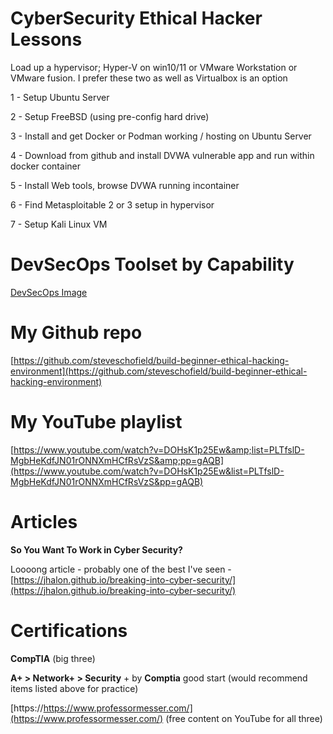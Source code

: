 


# **CyberSecurity Ethical Hacker Lessons**

Load up a hypervisor; Hyper-V on win10/11 or VMware Workstation or VMware fusion.   I prefer these two as well as Virtualbox is an option

 1 - Setup Ubuntu Server

 2 - Setup FreeBSD (using pre-config hard
drive)

 3 - Install and get Docker or Podman working / hosting on Ubuntu Server

 4 - Download from github and install DVWA vulnerable app and run within docker container

 5 - Install Web tools, browse DVWA running incontainer

 6 - Find Metasploitable 2 or 3 setup in hypervisor

 7 - Setup Kali Linux VM

# DevSecOps Toolset by Capability

[DevSecOps Image](https://github.com/steveschofield/build-beginner-ethical-hacking-environment/blob/main/cybersecurity-mentoring-notes/image/README/1740086647034.png "Open Source tools")


# **My Github repo**

[https://github.com/steveschofield/build-beginner-ethical-hacking-environment](https://github.com/steveschofield/build-beginner-ethical-hacking-environment)

# **My YouTube playlist**

[https://www.youtube.com/watch?v=DOHsK1p25Ew&amp;list=PLTfslD-MgbHeKdfJN01rONNXmHCfRsVzS&amp;pp=gAQB](https://www.youtube.com/watch?v=DOHsK1p25Ew&list=PLTfslD-MgbHeKdfJN01rONNXmHCfRsVzS&pp=gAQB)

# **Articles**

**So You Want To Work in Cyber Security?**

Loooong article - probably one of the best I've seen - [https://jhalon.github.io/breaking-into-cyber-security/](https://jhalon.github.io/breaking-into-cyber-security/)

# Certifications

**CompTIA**
(big three)

**A+ > Network+ > Security** + by **Comptia** good start
(would recommend items listed above for practice)

[https://https://www.professormesser.com/](https://www.professormesser.com/) (free content on YouTube for all three)
